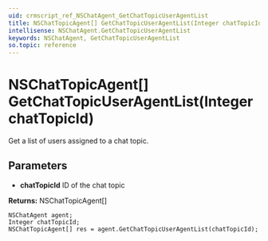 ```yaml
---
uid: crmscript_ref_NSChatAgent_GetChatTopicUserAgentList
title: NSChatTopicAgent[] GetChatTopicUserAgentList(Integer chatTopicId)
intellisense: NSChatAgent.GetChatTopicUserAgentList
keywords: NSChatAgent, GetChatTopicUserAgentList
so.topic: reference
---
```


# NSChatTopicAgent[] GetChatTopicUserAgentList(Integer chatTopicId)

Get a list of users assigned to a chat topic.

## Parameters

- **chatTopicId** ID of the chat topic

**Returns:** NSChatTopicAgent[]

```crmscript
NSChatAgent agent;
Integer chatTopicId;
NSChatTopicAgent[] res = agent.GetChatTopicUserAgentList(chatTopicId);
```
